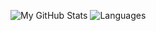 ![My GitHub Stats](https://github.com/scottcollado/github-stats/blob/master/generated/overview.svg)
![Languages](https://github.com/scottcollado/github-stats/blob/master/generated/languages.svg)
